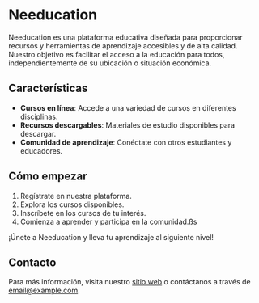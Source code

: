 # Needucation

Needucation es una plataforma educativa diseñada para proporcionar recursos y herramientas de aprendizaje accesibles y de alta calidad. Nuestro objetivo es facilitar el acceso a la educación para todos, independientemente de su ubicación o situación económica.

## Características

- **Cursos en línea**: Accede a una variedad de cursos en diferentes disciplinas.
- **Recursos descargables**: Materiales de estudio disponibles para descargar.
- **Comunidad de aprendizaje**: Conéctate con otros estudiantes y educadores.

## Cómo empezar

1. Regístrate en nuestra plataforma.
2. Explora los cursos disponibles.
3. Inscríbete en los cursos de tu interés.
4. Comienza a aprender y participa en la comunidad.ßs

¡Únete a Needucation y lleva tu aprendizaje al siguiente nivel!

## Contacto

Para más información, visita nuestro [sitio web](https://www.needucation.com) o contáctanos a través de [email@example.com](mailto:email@example.com).
